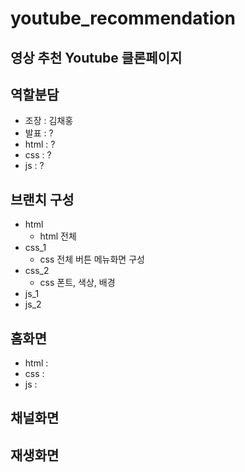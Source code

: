 # youtube_recommendation
영상 추천 Youtube 클론페이지  
---
## 역할분담
* 조장 : 김채홍
* 발표 : ?
* html : ?
* css : ?
* js : ?

## 브랜치 구성
  - html
      - html 전체
  - css_1
    - css 전체 버튼 메뉴화면 구성
  - css_2
    - css 폰트, 색상, 배경
  - js_1
  - js_2
    
## 홈화면
  - html : 
  - css :
  - js :

## 채널화면

## 재생화면
